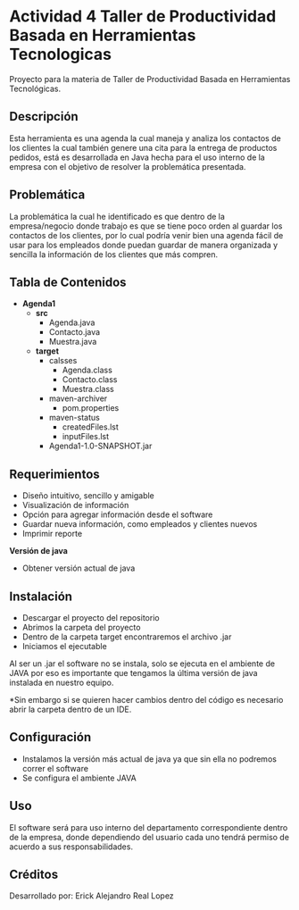 # Actividad 4 Taller de Productividad Basada en Herramientas Tecnologicas
Proyecto para la materia de Taller de Productividad Basada en Herramientas Tecnológicas. 

## Descripción
Esta herramienta es una agenda la cual maneja y analiza los contactos de los clientes la cual también genere una cita para la entrega de productos pedidos, está es desarrollada en Java hecha para el uso interno de la empresa con el objetivo de resolver la problemática presentada.

## Problemática
La problemática la cual he identificado es que dentro de la empresa/negocio donde trabajo es que se tiene poco orden al guardar los contactos de los clientes, por lo cual podría venir bien una agenda fácil de usar para los empleados donde puedan guardar de manera organizada y sencilla la información de los clientes que más compren.

## Tabla de Contenidos

  - **Agenda1**
    - **src**
      - Agenda.java
      - Contacto.java
      - Muestra.java
    - **target**
      - calsses
        - Agenda.class
        - Contacto.class
        - Muestra.class
      - maven-archiver
        - pom.properties
      - maven-status
        - createdFiles.lst
        - inputFiles.lst
      - Agenda1-1.0-SNAPSHOT.jar
      
## Requerimientos 

- Diseño intuitivo, sencillo y amigable
- Visualización de información
- Opción para agregar información desde el software
- Guardar nueva información, como empleados y clientes nuevos
- Imprimir reporte

**Versión de java**
- Obtener versión actual de java

## Instalación
  - Descargar el proyecto del repositorio
  - Abrimos la carpeta del proyecto
  - Dentro de la carpeta target encontraremos el archivo .jar
  - Iniciamos el ejecutable

Al ser un .jar el software no se instala, solo se ejecuta en el ambiente de JAVA por eso es importante que tengamos la última versión de java instalada en nuestro equipo.

*Sin embargo si se quieren hacer cambios dentro del código es necesario abrir la carpeta dentro de un IDE.

## Configuración
- Instalamos la versión más actual de java ya que sin ella no podremos correr el software
- Se configura el ambiente JAVA


## Uso
El software será para uso interno del departamento correspondiente dentro de la empresa, donde dependiendo del usuario cada uno tendrá permiso de acuerdo a sus responsabilidades.


## Créditos
Desarrollado por:
Erick Alejandro Real Lopez
